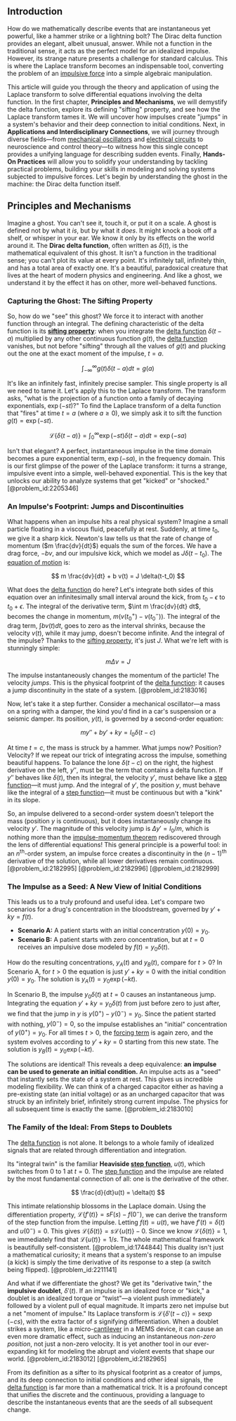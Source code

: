## Introduction
How do we mathematically describe events that are instantaneous yet powerful, like a hammer strike or a lightning bolt? The Dirac delta function provides an elegant, albeit unusual, answer. While not a function in the traditional sense, it acts as the perfect model for an idealized impulse. However, its strange nature presents a challenge for standard calculus. This is where the Laplace transform becomes an indispensable tool, converting the problem of an [impulsive force](@article_id:170198) into a simple algebraic manipulation.

This article will guide you through the theory and application of using the Laplace transform to solve differential equations involving the delta function. In the first chapter, **Principles and Mechanisms**, we will demystify the delta function, explore its defining "sifting" property, and see how the Laplace transform tames it. We will uncover how impulses create "jumps" in a system's behavior and their deep connection to initial conditions. Next, in **Applications and Interdisciplinary Connections**, we will journey through diverse fields—from [mechanical oscillators](@article_id:269541) and [electrical circuits](@article_id:266909) to neuroscience and control theory—to witness how this single concept provides a unifying language for describing sudden events. Finally, **Hands-On Practices** will allow you to solidify your understanding by tackling practical problems, building your skills in modeling and solving systems subjected to impulsive forces. Let's begin by understanding the ghost in the machine: the Dirac delta function itself.

## Principles and Mechanisms

Imagine a ghost. You can't see it, touch it, or put it on a scale. A ghost is defined not by what it *is*, but by what it *does*. It might knock a book off a shelf, or whisper in your ear. We know it only by its effects on the world around it. The **Dirac delta function**, often written as $\delta(t)$, is the mathematical equivalent of this ghost. It isn't a function in the traditional sense; you can't plot its value at every point. It's infinitely tall, infinitely thin, and has a total area of exactly one. It's a beautiful, paradoxical creature that lives at the heart of modern physics and engineering. And like a ghost, we understand it by the effect it has on other, more well-behaved functions.

### Capturing the Ghost: The Sifting Property

So, how do we "see" this ghost? We force it to interact with another function through an integral. The defining characteristic of the delta function is its **[sifting property](@article_id:265168)**: when you integrate the [delta function](@article_id:272935) $\delta(t-a)$ multiplied by any other continuous function $g(t)$, the [delta function](@article_id:272935) vanishes, but not before "sifting" through all the values of $g(t)$ and plucking out the one at the exact moment of the impulse, $t=a$.

$$ \int_{-\infty}^{\infty} g(t) \delta(t-a) dt = g(a) $$

It's like an infinitely fast, infinitely precise sampler. This single property is all we need to tame it. Let's apply this to the Laplace transform. The transform asks, "what is the projection of a function onto a family of decaying exponentials, $\exp(-st)$?" To find the Laplace transform of a delta function that "fires" at time $t=a$ (where $a \ge 0$), we simply ask it to sift the function $g(t) = \exp(-st)$.

$$ \mathcal{L}\{\delta(t-a)\} = \int_{0}^{\infty} \exp(-st) \delta(t-a) dt = \exp(-sa) $$

Isn't that elegant? A perfect, instantaneous impulse in the time domain becomes a pure exponential term, $\exp(-sa)$, in the frequency domain. This is our first glimpse of the power of the Laplace transform: it turns a strange, impulsive event into a simple, well-behaved exponential. This is the key that unlocks our ability to analyze systems that get "kicked" or "shocked." [@problem_id:2205346]

### An Impulse's Footprint: Jumps and Discontinuities

What happens when an impulse hits a real physical system? Imagine a small particle floating in a viscous fluid, peacefully at rest. Suddenly, at time $t_0$, we give it a sharp kick. Newton's law tells us that the rate of change of momentum ($m \frac{dv}{dt}$) equals the sum of the forces. We have a drag force, $-bv$, and our impulsive kick, which we model as $J\delta(t-t_0)$. The [equation of motion](@article_id:263792) is:

$$ m \frac{dv}{dt} + b v(t) = J \delta(t-t_0) $$

What does the [delta function](@article_id:272935) do here? Let's integrate both sides of this equation over an infinitesimally small interval around the kick, from $t_0 - \epsilon$ to $t_0 + \epsilon$. The integral of the derivative term, $\int m \frac{dv}{dt} dt$, becomes the change in momentum, $m(v(t_0^+) - v(t_0^-))$. The integral of the drag term, $\int b v(t) dt$, goes to zero as the interval shrinks, because the velocity $v(t)$, while it may jump, doesn't become infinite. And the integral of the impulse? Thanks to the [sifting property](@article_id:265168), it's just $J$. What we're left with is stunningly simple:

$$ m \Delta v = J $$

The impulse instantaneously changes the momentum of the particle! The velocity *jumps*. This is the physical footprint of the [delta function](@article_id:272935): it causes a jump discontinuity in the state of a system. [@problem_id:2183016]

Now, let's take it a step further. Consider a mechanical oscillator—a mass on a spring with a damper, the kind you'd find in a car's suspension or a seismic damper. Its position, $y(t)$, is governed by a second-order equation:

$$ m y'' + b y' + k y = I_0 \delta(t-c) $$

At time $t=c$, the mass is struck by a hammer. What jumps now? Position? Velocity? If we repeat our trick of integrating across the impulse, something beautiful happens. To balance the lone $\delta(t-c)$ on the right, the highest derivative on the left, $y''$, must be the term that contains a delta function. If $y''$ behaves like $\delta(t)$, then its integral, the velocity $y'$, must behave like a [step function](@article_id:158430)—it must jump. And the integral of $y'$, the position $y$, must behave like the integral of a [step function](@article_id:158430)—it must be continuous but with a "kink" in its slope.

So, an impulse delivered to a second-order system doesn't teleport the mass (position $y$ is continuous), but it does instantaneously change its velocity $y'$. The magnitude of this velocity jump is $\Delta y' = I_0/m$, which is nothing more than the [impulse-momentum theorem](@article_id:162161) rediscovered through the lens of differential equations! This general principle is a powerful tool: in an $n^{\text{th}}$-order system, an impulse force creates a discontinuity in the $(n-1)^{\text{th}}$ derivative of the solution, while all lower derivatives remain continuous. [@problem_id:2182995] [@problem_id:2182996] [@problem_id:2182999]

### The Impulse as a Seed: A New View of Initial Conditions

This leads us to a truly profound and useful idea. Let's compare two scenarios for a drug's concentration in the bloodstream, governed by $y' + ky = f(t)$.

*   **Scenario A:** A patient starts with an initial concentration $y(0) = y_0$.
*   **Scenario B:** A patient starts with zero concentration, but at $t=0$ receives an impulsive dose modeled by $f(t) = y_0\delta(t)$.

How do the resulting concentrations, $y_A(t)$ and $y_B(t)$, compare for $t > 0$? In Scenario A, for $t>0$ the equation is just $y' + ky = 0$ with the initial condition $y(0)=y_0$. The solution is $y_A(t) = y_0 \exp(-kt)$.

In Scenario B, the impulse $y_0\delta(t)$ at $t=0$ causes an instantaneous jump. Integrating the equation $y' + ky = y_0\delta(t)$ from just before zero to just after, we find that the jump in $y$ is $y(0^+) - y(0^-) = y_0$. Since the patient started with nothing, $y(0^-)=0$, so the impulse establishes an "initial" concentration of $y(0^+) = y_0$. For all times $t>0$, the [forcing term](@article_id:165492) is again zero, and the system evolves according to $y' + ky = 0$ starting from this new state. The solution is $y_B(t) = y_0 \exp(-kt)$.

The solutions are identical! This reveals a deep equivalence: **an impulse can be used to generate an initial condition.** An impulse acts as a "seed" that instantly sets the state of a system at rest. This gives us incredible modeling flexibility. We can think of a charged capacitor either as having a pre-existing state (an initial voltage) or as an uncharged capacitor that was struck by an infinitely brief, infinitely strong current impulse. The physics for all subsequent time is exactly the same. [@problem_id:2183010]

### The Family of the Ideal: From Steps to Doublets

The [delta function](@article_id:272935) is not alone. It belongs to a whole family of idealized signals that are related through differentiation and integration.

Its "integral twin" is the familiar **Heaviside [step function](@article_id:158430)**, $u(t)$, which switches from 0 to 1 at $t=0$. The [step function](@article_id:158430) and the impulse are related by the most fundamental connection of all: one is the derivative of the other.

$$ \frac{d}{dt}u(t) = \delta(t) $$

This intimate relationship blossoms in the Laplace domain. Using the differentiation property, $\mathcal{L}\{f'(t)\} = sF(s) - f(0^-)$, we can derive the transform of the step function from the impulse. Letting $f(t) = u(t)$, we have $f'(t)=\delta(t)$ and $u(0^-)=0$. This gives $\mathcal{L}\{\delta(t)\} = s\mathcal{L}\{u(t)\} - 0$. Since we know $\mathcal{L}\{\delta(t)\}=1$, we immediately find that $\mathcal{L}\{u(t)\} = 1/s$. The whole mathematical framework is beautifully self-consistent. [@problem_id:1744844] This duality isn't just a mathematical curiosity; it means that a system's response to an impulse (a kick) is simply the time derivative of its response to a step (a switch being flipped). [@problem_id:2211141]

And what if we differentiate the ghost? We get its "derivative twin," the **impulsive doublet**, $\delta'(t)$. If an impulse is an idealized force or "kick," a doublet is an idealized torque or "twist"—a violent push immediately followed by a violent pull of equal magnitude. It imparts zero net impulse but a net "moment of impulse." Its Laplace transform is $\mathcal{L}\{\delta'(t-c)\} = s\exp(-cs)$, with the extra factor of $s$ signifying differentiation. When a doublet strikes a system, like a micro-[cantilever](@article_id:273166) in a MEMS device, it can cause an even more dramatic effect, such as inducing an instantaneous *non-zero position*, not just a non-zero velocity. It is yet another tool in our ever-expanding kit for modeling the abrupt and violent events that shape our world. [@problem_id:2183012] [@problem_id:2182965]

From its definition as a sifter to its physical footprint as a creator of jumps, and its deep connection to initial conditions and other ideal signals, the [delta function](@article_id:272935) is far more than a mathematical trick. It is a profound concept that unifies the discrete and the continuous, providing a language to describe the instantaneous events that are the seeds of all subsequent change.